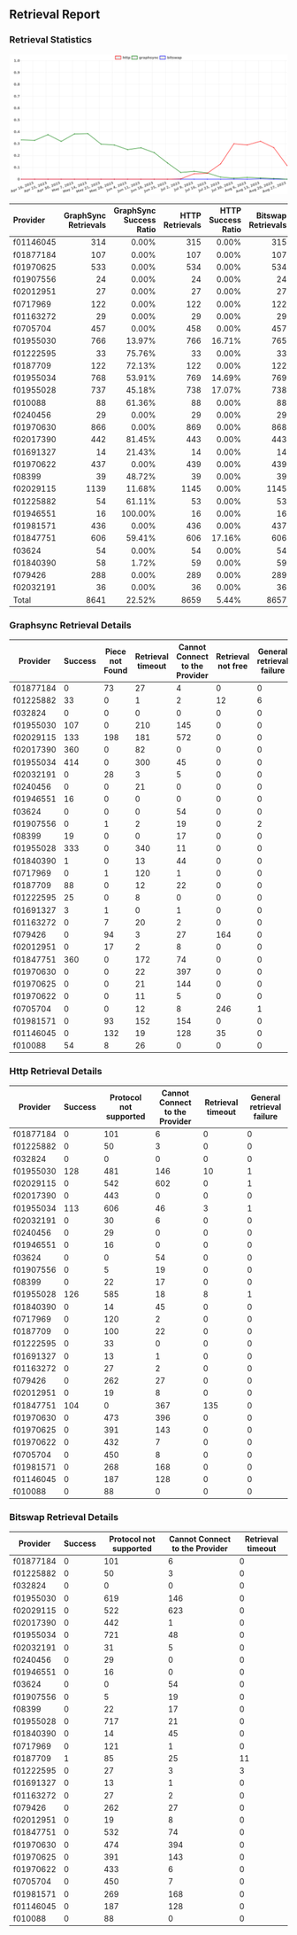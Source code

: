 ## Retrieval Report
### Retrieval Statistics
<img src="https://raw.githubusercontent.com/data-preservation-programs/filplus-checker-assets/main/filecoin-project/filecoin-plus-large-datasets/issues/1604/1693234697913.png"/>

| Provider  | GraphSync Retrievals | GraphSync Success Ratio | HTTP Retrievals | HTTP Success Ratio | Bitswap Retrievals | Bitswap Success Ratio |
| :-------- | -------------------: | ----------------------: | --------------: | -----------------: | -----------------: | --------------------: |
| f01146045 |                  314 |                   0.00% |             315 |              0.00% |                315 |                 0.00% |
| f01877184 |                  107 |                   0.00% |             107 |              0.00% |                107 |                 0.00% |
| f01970625 |                  533 |                   0.00% |             534 |              0.00% |                534 |                 0.00% |
| f01907556 |                   24 |                   0.00% |              24 |              0.00% |                 24 |                 0.00% |
| f02012951 |                   27 |                   0.00% |              27 |              0.00% |                 27 |                 0.00% |
| f0717969  |                  122 |                   0.00% |             122 |              0.00% |                122 |                 0.00% |
| f01163272 |                   29 |                   0.00% |              29 |              0.00% |                 29 |                 0.00% |
| f0705704  |                  457 |                   0.00% |             458 |              0.00% |                457 |                 0.00% |
| f01955030 |                  766 |                  13.97% |             766 |             16.71% |                765 |                 0.00% |
| f01222595 |                   33 |                  75.76% |              33 |              0.00% |                 33 |                 0.00% |
| f0187709  |                  122 |                  72.13% |             122 |              0.00% |                122 |                 0.82% |
| f01955034 |                  768 |                  53.91% |             769 |             14.69% |                769 |                 0.00% |
| f01955028 |                  737 |                  45.18% |             738 |             17.07% |                738 |                 0.00% |
| f010088   |                   88 |                  61.36% |              88 |              0.00% |                 88 |                 0.00% |
| f0240456  |                   29 |                   0.00% |              29 |              0.00% |                 29 |                 0.00% |
| f01970630 |                  866 |                   0.00% |             869 |              0.00% |                868 |                 0.00% |
| f02017390 |                  442 |                  81.45% |             443 |              0.00% |                443 |                 0.00% |
| f01691327 |                   14 |                  21.43% |              14 |              0.00% |                 14 |                 0.00% |
| f01970622 |                  437 |                   0.00% |             439 |              0.00% |                439 |                 0.00% |
| f08399    |                   39 |                  48.72% |              39 |              0.00% |                 39 |                 0.00% |
| f02029115 |                 1139 |                  11.68% |            1145 |              0.00% |               1145 |                 0.00% |
| f01225882 |                   54 |                  61.11% |              53 |              0.00% |                 53 |                 0.00% |
| f01946551 |                   16 |                 100.00% |              16 |              0.00% |                 16 |                 0.00% |
| f01981571 |                  436 |                   0.00% |             436 |              0.00% |                437 |                 0.00% |
| f01847751 |                  606 |                  59.41% |             606 |             17.16% |                606 |                 0.00% |
| f03624    |                   54 |                   0.00% |              54 |              0.00% |                 54 |                 0.00% |
| f01840390 |                   58 |                   1.72% |              59 |              0.00% |                 59 |                 0.00% |
| f079426   |                  288 |                   0.00% |             289 |              0.00% |                289 |                 0.00% |
| f02032191 |                   36 |                   0.00% |              36 |              0.00% |                 36 |                 0.00% |
| Total     |                 8641 |                  22.52% |            8659 |              5.44% |               8657 |                 0.01% |

### Graphsync Retrieval Details
| Provider  | Success | Piece not Found | Retrieval timeout | Cannot Connect to the Provider | Retrieval not free | General retrieval failure | Retrieval rejected | Unconfirmed block transfer | Provider not online | Retrieval throttled |
| --------- | ------- | --------------- | ----------------- | ------------------------------ | ------------------ | ------------------------- | ------------------ | -------------------------- | ------------------- | ------------------- |
| f01877184 | 0       | 73              | 27                | 4                              | 0                  | 0                         | 0                  | 3                          | 0                   | 0                   |
| f01225882 | 33      | 0               | 1                 | 2                              | 12                 | 6                         | 0                  | 0                          | 0                   | 0                   |
| f032824   | 0       | 0               | 0                 | 0                              | 0                  | 0                         | 0                  | 0                          | 0                   | 0                   |
| f01955030 | 107     | 0               | 210               | 145                            | 0                  | 0                         | 0                  | 0                          | 304                 | 0                   |
| f02029115 | 133     | 198             | 181               | 572                            | 0                  | 0                         | 0                  | 55                         | 0                   | 0                   |
| f02017390 | 360     | 0               | 82                | 0                              | 0                  | 0                         | 0                  | 0                          | 0                   | 0                   |
| f01955034 | 414     | 0               | 300               | 45                             | 0                  | 0                         | 0                  | 9                          | 0                   | 0                   |
| f02032191 | 0       | 28              | 3                 | 5                              | 0                  | 0                         | 0                  | 0                          | 0                   | 0                   |
| f0240456  | 0       | 0               | 21                | 0                              | 0                  | 0                         | 0                  | 0                          | 8                   | 0                   |
| f01946551 | 16      | 0               | 0                 | 0                              | 0                  | 0                         | 0                  | 0                          | 0                   | 0                   |
| f03624    | 0       | 0               | 0                 | 54                             | 0                  | 0                         | 0                  | 0                          | 0                   | 0                   |
| f01907556 | 0       | 1               | 2                 | 19                             | 0                  | 2                         | 0                  | 0                          | 0                   | 0                   |
| f08399    | 19      | 0               | 0                 | 17                             | 0                  | 0                         | 0                  | 0                          | 0                   | 3                   |
| f01955028 | 333     | 0               | 340               | 11                             | 0                  | 0                         | 0                  | 53                         | 0                   | 0                   |
| f01840390 | 1       | 0               | 13                | 44                             | 0                  | 0                         | 0                  | 0                          | 0                   | 0                   |
| f0717969  | 0       | 1               | 120               | 1                              | 0                  | 0                         | 0                  | 0                          | 0                   | 0                   |
| f0187709  | 88      | 0               | 12                | 22                             | 0                  | 0                         | 0                  | 0                          | 0                   | 0                   |
| f01222595 | 25      | 0               | 8                 | 0                              | 0                  | 0                         | 0                  | 0                          | 0                   | 0                   |
| f01691327 | 3       | 1               | 0                 | 1                              | 0                  | 0                         | 9                  | 0                          | 0                   | 0                   |
| f01163272 | 0       | 7               | 20                | 2                              | 0                  | 0                         | 0                  | 0                          | 0                   | 0                   |
| f079426   | 0       | 94              | 3                 | 27                             | 164                | 0                         | 0                  | 0                          | 0                   | 0                   |
| f02012951 | 0       | 17              | 2                 | 8                              | 0                  | 0                         | 0                  | 0                          | 0                   | 0                   |
| f01847751 | 360     | 0               | 172               | 74                             | 0                  | 0                         | 0                  | 0                          | 0                   | 0                   |
| f01970630 | 0       | 0               | 22                | 397                            | 0                  | 0                         | 5                  | 11                         | 431                 | 0                   |
| f01970625 | 0       | 0               | 21                | 144                            | 0                  | 0                         | 0                  | 0                          | 368                 | 0                   |
| f01970622 | 0       | 0               | 11                | 5                              | 0                  | 0                         | 3                  | 37                         | 381                 | 0                   |
| f0705704  | 0       | 0               | 12                | 8                              | 246                | 1                         | 2                  | 48                         | 140                 | 0                   |
| f01981571 | 0       | 93              | 152               | 154                            | 0                  | 0                         | 0                  | 37                         | 0                   | 0                   |
| f01146045 | 0       | 132             | 19                | 128                            | 35                 | 0                         | 0                  | 0                          | 0                   | 0                   |
| f010088   | 54      | 8               | 26                | 0                              | 0                  | 0                         | 0                  | 0                          | 0                   | 0                   |

### Http Retrieval Details
| Provider  | Success | Protocol not supported | Cannot Connect to the Provider | Retrieval timeout | General retrieval failure |
| --------- | ------- | ---------------------- | ------------------------------ | ----------------- | ------------------------- |
| f01877184 | 0       | 101                    | 6                              | 0                 | 0                         |
| f01225882 | 0       | 50                     | 3                              | 0                 | 0                         |
| f032824   | 0       | 0                      | 0                              | 0                 | 0                         |
| f01955030 | 128     | 481                    | 146                            | 10                | 1                         |
| f02029115 | 0       | 542                    | 602                            | 0                 | 1                         |
| f02017390 | 0       | 443                    | 0                              | 0                 | 0                         |
| f01955034 | 113     | 606                    | 46                             | 3                 | 1                         |
| f02032191 | 0       | 30                     | 6                              | 0                 | 0                         |
| f0240456  | 0       | 29                     | 0                              | 0                 | 0                         |
| f01946551 | 0       | 16                     | 0                              | 0                 | 0                         |
| f03624    | 0       | 0                      | 54                             | 0                 | 0                         |
| f01907556 | 0       | 5                      | 19                             | 0                 | 0                         |
| f08399    | 0       | 22                     | 17                             | 0                 | 0                         |
| f01955028 | 126     | 585                    | 18                             | 8                 | 1                         |
| f01840390 | 0       | 14                     | 45                             | 0                 | 0                         |
| f0717969  | 0       | 120                    | 2                              | 0                 | 0                         |
| f0187709  | 0       | 100                    | 22                             | 0                 | 0                         |
| f01222595 | 0       | 33                     | 0                              | 0                 | 0                         |
| f01691327 | 0       | 13                     | 1                              | 0                 | 0                         |
| f01163272 | 0       | 27                     | 2                              | 0                 | 0                         |
| f079426   | 0       | 262                    | 27                             | 0                 | 0                         |
| f02012951 | 0       | 19                     | 8                              | 0                 | 0                         |
| f01847751 | 104     | 0                      | 367                            | 135               | 0                         |
| f01970630 | 0       | 473                    | 396                            | 0                 | 0                         |
| f01970625 | 0       | 391                    | 143                            | 0                 | 0                         |
| f01970622 | 0       | 432                    | 7                              | 0                 | 0                         |
| f0705704  | 0       | 450                    | 8                              | 0                 | 0                         |
| f01981571 | 0       | 268                    | 168                            | 0                 | 0                         |
| f01146045 | 0       | 187                    | 128                            | 0                 | 0                         |
| f010088   | 0       | 88                     | 0                              | 0                 | 0                         |

### Bitswap Retrieval Details
| Provider  | Success | Protocol not supported | Cannot Connect to the Provider | Retrieval timeout |
| --------- | ------- | ---------------------- | ------------------------------ | ----------------- |
| f01877184 | 0       | 101                    | 6                              | 0                 |
| f01225882 | 0       | 50                     | 3                              | 0                 |
| f032824   | 0       | 0                      | 0                              | 0                 |
| f01955030 | 0       | 619                    | 146                            | 0                 |
| f02029115 | 0       | 522                    | 623                            | 0                 |
| f02017390 | 0       | 442                    | 1                              | 0                 |
| f01955034 | 0       | 721                    | 48                             | 0                 |
| f02032191 | 0       | 31                     | 5                              | 0                 |
| f0240456  | 0       | 29                     | 0                              | 0                 |
| f01946551 | 0       | 16                     | 0                              | 0                 |
| f03624    | 0       | 0                      | 54                             | 0                 |
| f01907556 | 0       | 5                      | 19                             | 0                 |
| f08399    | 0       | 22                     | 17                             | 0                 |
| f01955028 | 0       | 717                    | 21                             | 0                 |
| f01840390 | 0       | 14                     | 45                             | 0                 |
| f0717969  | 0       | 121                    | 1                              | 0                 |
| f0187709  | 1       | 85                     | 25                             | 11                |
| f01222595 | 0       | 27                     | 3                              | 3                 |
| f01691327 | 0       | 13                     | 1                              | 0                 |
| f01163272 | 0       | 27                     | 2                              | 0                 |
| f079426   | 0       | 262                    | 27                             | 0                 |
| f02012951 | 0       | 19                     | 8                              | 0                 |
| f01847751 | 0       | 532                    | 74                             | 0                 |
| f01970630 | 0       | 474                    | 394                            | 0                 |
| f01970625 | 0       | 391                    | 143                            | 0                 |
| f01970622 | 0       | 433                    | 6                              | 0                 |
| f0705704  | 0       | 450                    | 7                              | 0                 |
| f01981571 | 0       | 269                    | 168                            | 0                 |
| f01146045 | 0       | 187                    | 128                            | 0                 |
| f010088   | 0       | 88                     | 0                              | 0                 |
